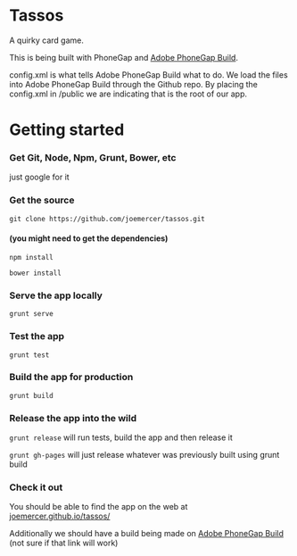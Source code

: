 # Tassos

A quirky card game.

This is being built with PhoneGap and [Adobe PhoneGap Build](https://build.phonegap.com/apps).

config.xml is what tells Adobe PhoneGap Build what to do. We load the files into Adobe PhoneGap Build through the Github repo. By placing the config.xml in /public we are indicating that is the root of our app. 


# Getting started

### Get Git, Node, Npm, Grunt, Bower, etc

just google for it

### Get the source

`git clone https://github.com/joemercer/tassos.git`

#### (you might need to get the dependencies)

`npm install`

`bower install`

### Serve the app locally

`grunt serve`

### Test the app

`grunt test`

### Build the app for production

`grunt build`

### Release the app into the wild

`grunt release` will run tests, build the app and then release it

`grunt gh-pages` will just release whatever was previously built using grunt build

### Check it out

You should be able to find the app on the web at [joemercer.github.io/tassos/](http://joemercer.github.io/tassos/)

Additionally we should have a build being made on [Adobe PhoneGap Build](https://build.phonegap.com/apps/965848/builds) (not sure if that link will work)